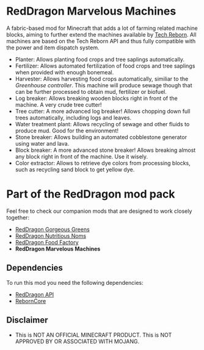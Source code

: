 # RedDragon Marvelous Machines

A fabric-based mod for Minecraft that adds a lot of farming related machine blocks, aiming to further extend the machines available by [Tech Reborn](https://github.com/TechReborn/TechReborn). All machines are based on the Tech Reborn API and thus fully compatible with the power and item dispatch system.

* Planter: Allows planting food crops and tree saplings automatically.
* Fertilizer: Allows automated fertilization of food crops and tree saplings when provided with enough bonemeal.
* Harvester: Allows harvesting food crops automatically, similiar to the *Greenhouse controller*. This machine will produce sewage though that can be further processed to obtain mud, fertilizer or biofuel.
* Log breaker: Allows breaking wooden blocks right in front of the machine. A very crude tree cutter!
* Tree cutter: A more advanced log breaker! Allows chopping down full trees automatically, including logs and leaves.
* Water treatment plant: Allows recycling of sewage and other fluids to produce mud. Good for the environment!
* Stone breaker: Allows building an automated cobblestone generator using water and lava.
* Block breaker: A more advanced stone breaker! Allows breaking almost any block right in front of the machine. Use it wisely.
* Color extractor: Allows to retrieve dye colors from processing blocks, such as recycling sand block to get yellow dye.

# Part of the RedDragon mod pack
Feel free to check our companion mods that are designed to work closely together:

* [RedDragon Gorgeous Greens](https://github.com/TeamRedDragon/RedDragon-Gorgeous-Greens)
* [RedDragon Nutritious Noms](https://github.com/TeamRedDragon/RedDragon-Nutritious-Noms)
* [RedDragon Food Factory](https://github.com/TeamRedDragon/RedDragon-Food-Factory)
* **RedDragon Marvelous Machines**

## Dependencies

To run this mod you need the following dependencies:

* [RedDragon API](https://github.com/TeamRedDragon/RedDragon-API)
* [RebornCore](https://github.com/TechReborn/RebornCore)

## Disclaimer

* This is NOT AN OFFICIAL MINECRAFT PRODUCT. This is NOT APPROVED BY OR ASSOCIATED WITH MOJANG.
